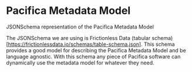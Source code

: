 # Pacifica Metadata Model

JSONSchema representation of the Pacifica Metadata Model

The JSONSchema we are using is Frictionless Data
(tabular schema)[https://frictionlessdata.io/schemas/table-schema.json].
This schema provides a good model for describing the
Pacifica Metadata Model and be language agnostic. With this
schema any piece of Pacifica software can dynamically use
the metadata model for whatever they need.
